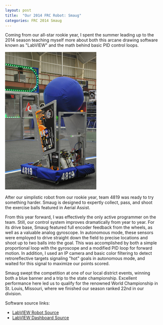 ```yaml
---
layout: post
title:  "Our 2014 FRC Robot: Smaug"
categories: FRC 2014 Smaug
---
```


Coming from our all-star rookie year, I spent the summer leading up to the 2014 season teaching myself more about both this arcane drawing software known as "LabVIEW" and the math behind basic PID control loops.

![Smaug at our Kettering district competition](/assets/smaug-kettering.jpg)

After our simplistic robot from our rookie year, team 4819 was ready to try something harder. Smaug is designed to expertly collect, pass, and shoot the exercise balls featured in Aerial Assist.

From this year forward, I was effectively the only active programmer on the team. Still, our control system improves dramatically from year to year. For its drive base, Smaug featured full encoder feedback from the wheels, as well as a valuable analog gyroscope.
In autonomous mode, these sensors were employed to drive straight down the field to precise locations and shoot up to two balls into the goal. This was accomplished by both a simple proportional loop with the gyroscope and a modified PID loop for forward motion.
In addition, I used an IP camera and basic color filtering to detect retroreflective targets signaling "hot" goals in autonomous mode, and waited for this signal to maximize our points scored.

Smaug swept the competition at one of our local district events, winning both a blue banner and a trip to the state championship. Excellent performance here led us to qualify for the renowned World Championship in St. Louis, Missouri, where we finished our season ranked 22nd in our division.

Software source links:

 - [LabVIEW Robot Source]('https://github.com/Team4819/2014-Robot-Code')
 - [LabVIEW Dashboard Source]('https://github.com/Team4819/2014-Dashboard-Code')